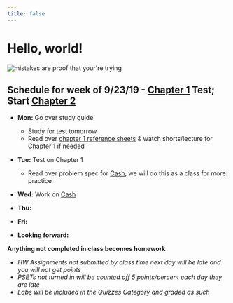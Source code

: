 ```yaml
---
title: false
---
```


# Hello, world!

<img src="https://www.creativefabrica.com/wp-content/uploads/2018/12/Mistakes-are-proof-that-youre-trying-580x386.jpg" alt="mistakes are proof that your're trying">

## Schedule for week of 9/23/19 - [Chapter 1](curriculum/1) Test; Start [Chapter 2](curriculum/2)

  - **Mon:** Go over study guide
    - Study for test tomorrow 
    - Read over [chapter 1 reference sheets](assets/pdfs/ch1-ref-sheets.pdf) & watch shorts/lecture for [Chapter 1](curriculum/1) if needed
  - **Tue:** Test on Chapter 1
    - Read over problem spec for [Cash](https://docs.cs50.net/2019/ap/problems/cash/cash.html); we will do this as a class for more practice
  - **Wed:** Work on [Cash](https://docs.cs50.net/2019/ap/problems/cash/cash.html)
  - **Thu:** 
  - **Fri:** 

  - **Looking forward:** 

**Anything not completed in class becomes homework**
  - *HW Assignments not submitted by class time next day will be late and you will not get points*
  - *PSETs not turned in will be counted off 5 points/percent each day they are late*
  - *Labs will be included in the Quizzes Category and graded as such*

<!-- This is CS50 AP, Harvard University's introduction to the intellectual enterprises of computer science and the art of programming for students in high school, which satisfies the College Board's AP CS Principles curriculum framework.

<iframe src="https://www.youtube.com/embed/tZxLMIk_SaY?playlist=GAB6Gm7pTTA"></iframe> -->
